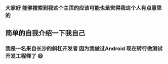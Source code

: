 ### 大家好 能够搜索到我这个主页的应该可能也是觉得我这个人有点意思的
## 简单的自我介绍一下我自己 
### 我是一名来自长沙的斜杠开发者 因为我做过Android 现在转行做测试开发工程师了  😄

<!--
**Leexzyy/Leexzyy** is a ✨ _special_ ✨ repository because its `README.md` (this file) appears on your GitHub profile.

Here are some ideas to get you started:

- 🔭 I’m currently working on ...
- 🌱 I’m currently learning ...
- 👯 I’m looking to collaborate on ...
- 🤔 I’m looking for help with ...
- 💬 Ask me about ...
- 📫 How to reach me: ...
- 😄 Pronouns: ...
- ⚡ Fun fact: ...
-->


